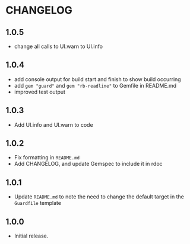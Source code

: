# CHANGELOG

## 1.0.5
* change all calls to UI.warn to UI.info

## 1.0.4
* add console output for build start and finish to show build occurring
* add `gem "guard"` and `gem "rb-readline"` to Gemfile in README.md
* improved test output

## 1.0.3
* Add UI.info and UI.warn to code

## 1.0.2
* Fix formatting in `README.md`
* Add CHANGELOG, and update Gemspec to include it in rdoc

## 1.0.1
* Update `README.md` to note the need to change the default target in the
`Guardfile` template

## 1.0.0
* Initial release.